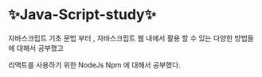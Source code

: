 # ✨Java-Script-study✨


자바스크립트 기초 문법 부터 , 
자바스크립트 웹 내에서 활용 할 수 있는 다양한 방법들에 대해서 공부했고

리액트를 사용하기 위한 NodeJs Npm 에 대해서 공부했다.
